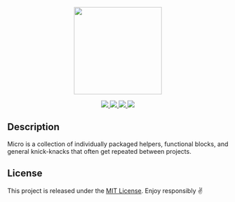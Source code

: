 <p align="center">
  <img src="https://cdn.jsdelivr.net/gh/emphori/micro@master/.github/logo.png" width="200px" />
</p>

<p align="center">
  <a href="https://travis-ci.org/Emphori/micro">
    <img src="https://img.shields.io/travis/Emphori/micro/master.svg?style=flat-square" />
  </a>
  <a href="https://codecov.io/gh/Emphori/micro">
    <img src="https://img.shields.io/codecov/c/github/Emphori/micro/master.svg?style=flat-square" />
  </a>
  <a href="https://lgtm.com/projects/g/Emphori/micro">
    <img src="https://img.shields.io/lgtm/grade/javascript/github/Emphori/micro.svg?style=flat-square">
  </a>

  <img src="https://img.shields.io/depfu/Emphori/micro.svg?style=flat-square" />
</p>

## Description

Micro is a collection of individually packaged helpers, functional blocks, and general knick-knacks that often get repeated between projects.

## License

This project is released under the [MIT License](./LICENSE). Enjoy responsibly ✌️
